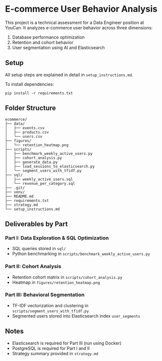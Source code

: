 # E-commerce User Behavior Analysis

This project is a technical assessment for a Data Engineer position at YouCan. It analyzes e-commerce user behavior across three dimensions:

1. Database performance optimization  
2. Retention and cohort behavior  
3. User segmentation using AI and Elasticsearch  

## Setup

All setup steps are explained in detail in `setup_instructions.md`.

To install dependencies:

```
pip install -r requirements.txt
```

## Folder Structure

```
ecommerce/
├── data/
│   ├── events.csv
│   ├── products.csv
│   └── users.csv
├── figures/
│   └── retention_heatmap.png
├── scripts/
│   ├── benchmark_weekly_active_users.py
│   ├── cohort_analysis.py
│   ├── generate_data.py
│   ├── load_sessions_to_elasticsearch.py
│   └── segment_users_with_tfidf.py
├── sql/
│   ├── weekly_active_users.sql
│   └── revenue_per_category.sql
├── .git/
├── venv/
├── README.md
├── requirements.txt
├── strategy.md
└── setup_instructions.md
```

## Deliverables by Part

### Part I: Data Exploration & SQL Optimization

- SQL queries stored in `sql/`  
- Python benchmarking in `scripts/benchmark_weekly_active_users.py`  

### Part II: Cohort Analysis

- Retention cohort matrix in `scripts/cohort_analysis.py`  
- Heatmap in `figures/retention_heatmap.png`  

### Part III: Behavioral Segmentation

- TF-IDF vectorization and clustering in `scripts/segment_users_with_tfidf.py`  
- Segmented users stored into Elasticsearch index `user_segments`  

## Notes

- Elasticsearch is required for Part III (run using Docker)  
- PostgreSQL is required for Part I and II  
- Strategy summary provided in `strategy.md`  

